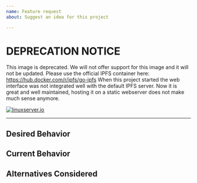```yaml
---
name: Feature request
about: Suggest an idea for this project

---
```

# DEPRECATION NOTICE

This image is deprecated. We will not offer support for this image and it will not be updated.
Please use the official IPFS container here:
https://hub.docker.com/r/ipfs/go-ipfs
When this project started the web interface was not integrated well
with the default IPFS server. Now it is great and well maintained, hosting
it on a static webserver does not make much sense anymore.

[linuxserverurl]: https://linuxserver.io
[![linuxserver.io](https://raw.githubusercontent.com/linuxserver/docker-templates/master/linuxserver.io/img/linuxserver_medium.png)][linuxserverurl]

<!--- If you are new to Docker or this application our issue tracker is **ONLY** used for reporting bugs or requesting features. Please use [our discord server](https://discord.gg/YWrKVTn) for general support. --->

<!--- If this acts as a feature request please ask yourself if this modification is something the whole userbase will benefit from --->
<!--- If this is a specific change for corner case functionality or plugins please look at making a Docker Mod or local script  https://blog.linuxserver.io/2019/09/14/customizing-our-containers/ -->

<!--- Provide a general summary of the request in the Title above -->

------------------------------

## Desired Behavior
<!--- Tell us what should happen -->

## Current Behavior
<!--- Tell us what happens instead of the expected behavior -->

## Alternatives Considered
<!--- Tell us what other options you have tried or considered -->
